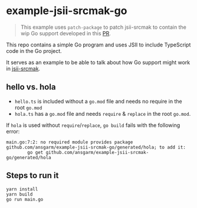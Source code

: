 # example-jsii-srcmak-go

> This example uses `patch-package` to patch jsii-srcmak to contain the wip Go support developed in this [PR](https://github.com/cdklabs/jsii-srcmak/pull/476).

This repo contains a simple Go program and uses JSII to include TypeScript code in the Go project.

It serves as an example to be able to talk about how Go support might work in [jsii-srcmak](https://github.com/cdklabs/jsii-srcmak).

## hello vs. hola
- `hello.ts` is included without a `go.mod` file and needs no require in the root `go.mod`
- `hola.ts` has a `go.mod` file and needs `require` & `replace` in the root `go.mod`.

If `hola` is used without `require`/`replace`, `go build` fails with the following error:
```
main.go:7:2: no required module provides package github.com/ansgarm/example-jsii-srcmak-go/generated/hola; to add it:
        go get github.com/ansgarm/example-jsii-srcmak-go/generated/hola
```

## Steps to run it
```
yarn install
yarn build
go run main.go
```
